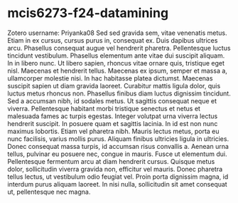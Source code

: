 # mcis6273-f24-datamining
Zotero username: Priyanka08
Sed sed gravida sem, vitae venenatis metus. Etiam in ex cursus, cursus purus in, consequat ex. Duis dapibus ultrices arcu. Phasellus consequat augue vel hendrerit pharetra. Pellentesque luctus tincidunt vestibulum. Phasellus elementum ante vitae dui suscipit aliquam. In in libero nunc. Ut libero sapien, rhoncus vitae ornare quis, tristique eget nisl. Maecenas et hendrerit tellus.
Maecenas ex ipsum, semper et massa a, ullamcorper molestie nisi. In hac habitasse platea dictumst. Maecenas suscipit sapien ut diam gravida laoreet. Curabitur mattis ligula dolor, quis luctus metus rhoncus non. Phasellus finibus diam luctus dignissim tincidunt. Sed a accumsan nibh, id sodales metus. Ut sagittis consequat neque et viverra. Pellentesque habitant morbi tristique senectus et netus et malesuada fames ac turpis egestas. Integer volutpat urna viverra lectus hendrerit suscipit. In posuere quam et sagittis lacinia. In id est non nunc maximus lobortis. Etiam vel pharetra nibh.
Mauris lectus metus, porta eu nunc facilisis, varius mollis purus. Aliquam finibus ultricies ligula in ultricies. Donec consequat massa turpis, id accumsan risus convallis a. Aenean urna tellus, pulvinar eu posuere nec, congue in mauris. Fusce ut elementum dui. Pellentesque fermentum arcu at diam hendrerit cursus. Quisque metus dolor, sollicitudin viverra gravida non, efficitur vel mauris. Donec pharetra tellus lectus, ut vestibulum odio feugiat vel. Proin porta dignissim magna, id interdum purus aliquam laoreet. In nisi nulla, sollicitudin sit amet consequat ut, pellentesque nec magna.
